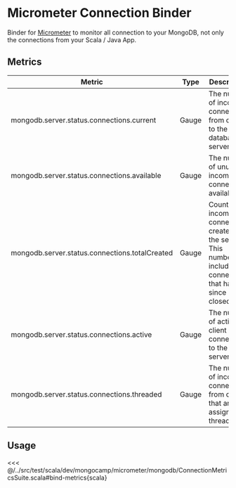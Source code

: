 # Micrometer Connection Binder

Binder for [Micrometer](https://micrometer.io) to monitor all connection to your MongoDB, not only the connections from your Scala / Java App.

## Metrics

| Metric                                         | Type  | Description                                                                                                       | Unit        |
|------------------------------------------------|-------|-------------------------------------------------------------------------------------------------------------------|-------------|
| mongodb.server.status.connections.current      | Gauge | The number of incoming connections from clients to the database server.                                           | Connections |
| mongodb.server.status.connections.available    | Gauge | The number of unused incoming connections available.                                                              | Connections |
| mongodb.server.status.connections.totalCreated | Gauge | Count of all incoming connections created to the server. This number includes connections that have since closed. | Connections |
| mongodb.server.status.connections.active       | Gauge | The number of active client connections to the server.                                                            | Connections |
| mongodb.server.status.connections.threaded     | Gauge | The number of incoming connections from clients that are assigned to threads.                                     | Connections |

## Usage

<<< @/../src/test/scala/dev/mongocamp/micrometer/mongodb/ConnectionMetricsSuite.scala#bind-metrics{scala}

